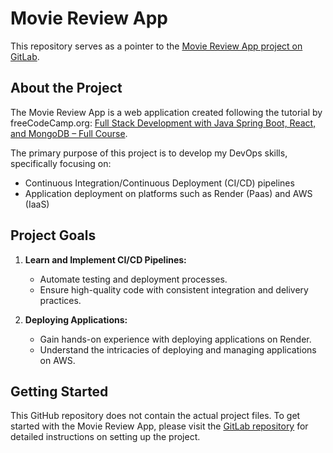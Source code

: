 # Movie Review App

This repository serves as a pointer to the [Movie Review App project on GitLab](https://gitlab.com/arsy7861/movie-review-app).

## About the Project

The Movie Review App is a web application created following the tutorial by freeCodeCamp.org: [Full Stack Development with Java Spring Boot, React, and MongoDB – Full Course](https://www.youtube.com/watch?v=5PdEmeopJVQ&ab_channel=freeCodeCamp.org). 

The primary purpose of this project is to develop my DevOps skills, specifically focusing on:

- Continuous Integration/Continuous Deployment (CI/CD) pipelines
- Application deployment on platforms such as Render (Paas) and AWS (IaaS)

## Project Goals

1. **Learn and Implement CI/CD Pipelines:**
   - Automate testing and deployment processes.
   - Ensure high-quality code with consistent integration and delivery practices.

2. **Deploying Applications:**
   - Gain hands-on experience with deploying applications on Render.
   - Understand the intricacies of deploying and managing applications on AWS.

## Getting Started

This GitHub repository does not contain the actual project files. To get started with the Movie Review App, please visit the [GitLab repository](https://gitlab.com/arsy7861/movie-review-app) for detailed instructions on setting up the project.
